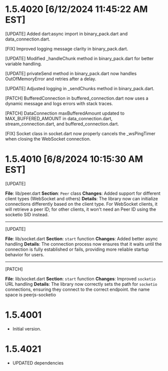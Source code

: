 # 1.5.4020 [6/12/2024 11:45:22 AM EST]

[UPDATE] Added dart:async import in binary_pack.dart and data_connection.dart.

[FIX] Improved logging message clarity in binary_pack.dart.

[UPDATE] Modified _handleChunk method in binary_pack.dart for better variable handling.

[UPDATE] privateSend method in binary_pack.dart now handles OutOfMemoryError and retries after a delay.

[UPDATE] Adjusted logging in _sendChunks method in binary_pack.dart.

[PATCH] BufferedConnection in buffered_connection.dart now uses a dynamic message and logs errors with stack traces.

[PATCH] DataConnection maxBufferedAmount updated to MAX_BUFFERED_AMOUNT in data_connection.dart, stream_connection.dart, and buffered_connection.dart.

[FIX] Socket class in socket.dart now properly cancels the _wsPingTimer when closing the WebSocket connection.

# 1.5.4010 [6/8/2024 10:15:30 AM EST]

[UPDATE]

**File**: lib/peer.dart
**Section**: `Peer` class
**Changes**: Added support for different client types (WebSocket and others)
**Details**: The library now can initialize connections differently based on the client type. For WebSocket clients, it will retrieve a peer ID; for other clients, it won't need an Peer ID using the socketio SID instead.

---


[UPDATE]

**File**: lib/socket.dart
**Section**: `start` function
**Changes**: Added better async handling
**Details**: The connection process now ensures that it waits until the connection is fully established or fails, providing more reliable startup behavior for users.

---

[PATCH]

**File**: lib/socket.dart
**Section**: `start` function
**Changes**: Improved `socketio` URL handling
**Details**: The library now correctly sets the path for `socketio` connections, ensuring they connect to the correct endpoint. the name space is peerjs-socketio



# 1.5.4001

- Initial version.

# 1.5.4021
* UPDATED dependencies
